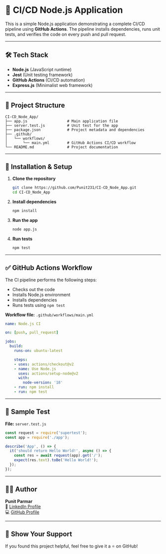 # 🚀 CI/CD Node.js Application

This is a simple Node.js application demonstrating a complete CI/CD pipeline using **GitHub Actions**. The pipeline installs dependencies, runs unit tests, and verifies the code on every push and pull request.

---

## 🛠️ Tech Stack

- **Node.js** (JavaScript runtime)
- **Jest** (Unit testing framework)
- **GitHub Actions** (CI/CD automation)
- **Express.js** (Minimalist web framework)

---

## 📁 Project Structure

```
CI-CD_Node_App/
├── app.js                  # Main application file
├── server.test.js          # Unit test for the app
├── package.json            # Project metadata and dependencies
├── .github/
│   └── workflows/
│       └── main.yml        # GitHub Actions CI/CD workflow
└── README.md               # Project documentation
```

---

## 🔧 Installation & Setup

1. **Clone the repository**
   ```bash
   git clone https://github.com/Punit231/CI-CD_Node_App.git
   cd CI-CD_Node_App
   ```

2. **Install dependencies**
   ```bash
   npm install
   ```

3. **Run the app**
   ```bash
   node app.js
   ```

4. **Run tests**
   ```bash
   npm test
   ```

---

## ✅ GitHub Actions Workflow

The CI pipeline performs the following steps:

- Checks out the code
- Installs Node.js environment
- Installs dependencies
- Runs tests using `npm test`

**Workflow file:** `.github/workflows/main.yml`

```yaml
name: Node.js CI

on: [push, pull_request]

jobs:
  build:
    runs-on: ubuntu-latest

    steps:
    - uses: actions/checkout@v2
    - name: Use Node.js
      uses: actions/setup-node@v2
      with:
        node-version: '18'
    - run: npm install
    - run: npm test
```

---

## 🧪 Sample Test

**File:** `server.test.js`

```js
const request = require('supertest');
const app = require('./app');

describe('App', () => {
  it('should return Hello World!', async () => {
    const res = await request(app).get('/');
    expect(res.text).toBe('Hello World!');
  });
});
```

---

## 🙋‍♂️ Author

**Punit Parmar**  
🔗 [LinkedIn Profile](https://www.linkedin.com/in/punitparmar231/)  
💻 [GitHub Profile](https://github.com/Punit231)

---

## 🌟 Show Your Support

If you found this project helpful, feel free to give it a ⭐ on GitHub!
